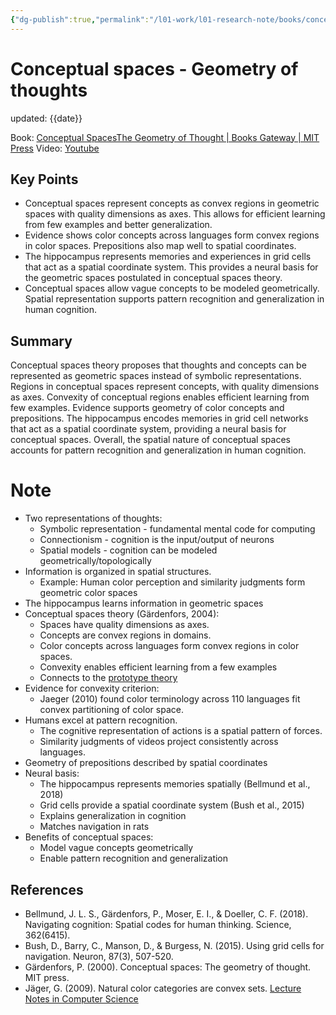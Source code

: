 ```yaml
---
{"dg-publish":true,"permalink":"/l01-work/l01-research-note/books/conceptual-spaces-geometry-of-thoughts/","dgPassFrontmatter":true}
---
```



# Conceptual spaces - Geometry of thoughts
updated: {{date}}

Book: [Conceptual SpacesThe Geometry of Thought | Books Gateway | MIT Press](https://direct.mit.edu/books/book/2532/Conceptual-SpacesThe-Geometry-of-Thought)
Video: [Youtube](https://www.youtube.com/watch?v=DlJH8nE6Sv8)

## Key Points

- Conceptual spaces represent concepts as convex regions in geometric spaces with quality dimensions as axes. This allows for efficient learning from few examples and better generalization.
- Evidence shows color concepts across languages form convex regions in color spaces. Prepositions also map well to spatial coordinates.
- The hippocampus represents memories and experiences in grid cells that act as a spatial coordinate system. This provides a neural basis for the geometric spaces postulated in conceptual spaces theory.
- Conceptual spaces allow vague concepts to be modeled geometrically. Spatial representation supports pattern recognition and generalization in human cognition.

## Summary

Conceptual spaces theory proposes that thoughts and concepts can be represented as geometric spaces instead of symbolic representations. Regions in conceptual spaces represent concepts, with quality dimensions as axes. Convexity of conceptual regions enables efficient learning from few examples. Evidence supports geometry of color concepts and prepositions. The hippocampus encodes memories in grid cell networks that act as a spatial coordinate system, providing a neural basis for conceptual spaces. Overall, the spatial nature of conceptual spaces accounts for pattern recognition and generalization in human cognition.

# Note

- Two representations of thoughts:
  - Symbolic representation - fundamental mental code for computing
  - Connectionism - cognition is the input/output of neurons
  - Spatial models - cognition can be modeled geometrically/topologically
- Information is organized in spatial structures.
  - Example: Human color perception and similarity judgments form geometric color spaces  
- The hippocampus learns information in geometric spaces
- Conceptual spaces theory (Gärdenfors, 2004):
  - Spaces have quality dimensions as axes.
  - Concepts are convex regions in domains.
  - Color concepts across languages form convex regions in color spaces.
  - Convexity enables efficient learning from a few examples
  - Connects to the [prototype theory](https://en.wikipedia.org/wiki/Prototype_theory)
- Evidence for convexity criterion:
  - Jaeger (2010) found color terminology across 110 languages fit convex partitioning of color space.
- Humans excel at pattern recognition.
  - The cognitive representation of actions is a spatial pattern of forces.
  - Similarity judgments of videos project consistently across languages.  
- Geometry of prepositions described by spatial coordinates
- Neural basis:
  - The hippocampus represents memories spatially (Bellmund et al., 2018)
  - Grid cells provide a spatial coordinate system (Bush et al., 2015) 
  - Explains generalization in cognition
  - Matches navigation in rats
- Benefits of conceptual spaces:
  - Model vague concepts geometrically
  - Enable pattern recognition and generalization

## References

- Bellmund, J. L. S., Gärdenfors, P., Moser, E. I., & Doeller, C. F. (2018). Navigating cognition: Spatial codes for human thinking. Science, 362(6415). 
- Bush, D., Barry, C., Manson, D., & Burgess, N. (2015). Using grid cells for navigation. Neuron, 87(3), 507-520.
- Gärdenfors, P. (2000). Conceptual spaces: The geometry of thought. MIT press.
- Jäger, G. (2009). Natural color categories are convex sets. [Lecture Notes in Computer Science](https://link.springer.com/bookseries/558) 